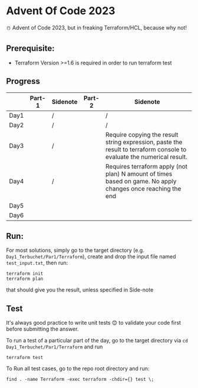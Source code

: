 # Advent Of Code 2023

☃️ Advent of Code 2023, but in freaking Terraform/HCL, because why not!

## Prerequisite: 

* Terraform Version >=1.6 is required in order to run terraform test

## Progress

|      | Part-1 | Sidenote | Part-2 | Sidenote                                                                                                                         |
|------|--------|----------|--------|----------------------------------------------------------------------------------------------------------------------------------|
| Day1 |        | /        |        | /                                                                                                                                |
| Day2 |        | /        |        | /                                                                                                                                |
| Day3 |        | /        |        | Require copying the result string expression, paste the result to terraform console to evaluate the numerical result.            |
| Day4 |        | /        |        | Requires terraform apply (not plan) N amount of times based on game. No apply changes once reaching the end                      |
| Day5 |        |          |        |                                                                                                                                  |
| Day6 |        |          |        |                                                                                                                                  |

## Run:

For most solutions, simply go to the target directory (e.g. `Day1_Terbuchet/Par1/Terraform`), create and drop the input file named `test_input.txt`, then run:

```
terraform init
terraform plan
```

that should give you the result, unless specified in Side-note

## Test

It's always good practice to write unit tests 😊 to validate your code first before submitting the answer.

To run a test of a particular part of the day, go to the target directory via `cd Day1_Terbuchet/Par1/Terraform` and run

```
terraform test
```

To Run all test cases, go to the repo root directory and run:

```
find . -name Terraform -exec terraform -chdir={} test \;
```